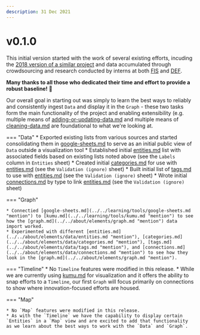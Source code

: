 ```yaml
---
description: 31 Dec 2021
---
```


# v0.1.0

This initial version started with the work of several existing efforts, incuding the [2018 version of a similar project](https://kumu.io/aflazo/def-innovation-ecosystem-map#def-ecosystem-map) and data accumulated through crowdsourcing and research conducted by interns at both [FIS](https://www.linkedin.com/company/federal-innovators-salon/) and [DEF](https://www.def.org).&#x20;

**Many thanks to all those who dedicated their time and effort to provide a robust baseline!** :pray:

Our overall goal in starting out was simply to learn the best ways to reliably and consistently ingest `Data` and display it in the `Graph` - these two tasks form the main functionality of the project and enabling extensibility (e.g. multiple means of [adding-or-updating-data.md](../../workflow/contribution/adding-or-updating-data.md "mention") and multiple means of [cleaning-data.md](../../workflow/evaluation/cleaning-data.md "mention") are foundational to what we're looking at.

=== "Data"
    * Exported existing lists from various sources and started consolidating them in [google-sheets.md](../../learning/tools/google-sheets.md "mention") to serve as an initial public view of `Data` outside a visualization tool
    * Established initial [entities.md](../../about/elements/data/entities.md "mention") list with associated fields based on existing lists noted above (see the `Labels` column in `Entities` sheet)
    * Created initial [categories.md](../../about/elements/data/categories.md "mention") for use with [entities.md](../../about/elements/data/entities.md "mention") (see the `Validation (ignore)` sheet)
    * Built initial list of [tags.md](../../about/elements/data/tags.md "mention") to use with [entities.md](../../about/elements/data/entities.md "mention") (see the `Validation (ignore)` sheet)
    * Wrote initial [connections.md](../../about/elements/data/connections.md "mention") by type to link [entities.md](../../about/elements/data/entities.md "mention") (see the `Validation (ignore)` sheet)

=== "Graph"

    * Connectied [google-sheets.md](../../learning/tools/google-sheets.md "mention") to [kumu.md](../../learning/tools/kumu.md "mention") to see how the [graph.md](../../about/elements/graph.md "mention") data import worked.
    * Experimented with different [entities.md](../../about/elements/data/entities.md "mention"), [categories.md](../../about/elements/data/categories.md "mention"), [tags.md](../../about/elements/data/tags.md "mention"), and [connections.md](../../about/elements/data/connections.md "mention") to see how they look in the [graph.md](../../about/elements/graph.md "mention").

=== "Timeline"
    * No `Timeline` features were modified in this release.
    * While we are currently using [kumu.md](../../learning/tools/kumu.md "mention") for visualization and it offers the ability to snap efforts to a `Timeline`, our first `Graph` will focus primarily on connections to show where innovation-focused efforts are housed.

=== "Map"

    * No `Map` features were modified in this release.
    * As with the `Timeline` we have the capability to display certain `Entities` in a `Map` view and are excited to add that functionality as we learn about the best ways to work with the `Data` and `Graph`.
